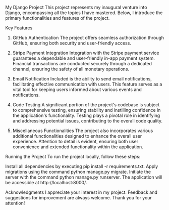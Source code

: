 My Django Project
This project represents my inaugural venture into Django, encompassing all the topics I have mastered. Below, I introduce the primary functionalities and features of the project.

Key Features
1. GitHub Authentication
The project offers seamless authorization through GitHub, ensuring both security and user-friendly access.

2. Stripe Payment Integration
Integration with the Stripe payment service guarantees a dependable and user-friendly in-app payment system. Financial transactions are conducted securely through a dedicated channel, ensuring the safety of all monetary operations.

3. Email Notification
Included is the ability to send email notifications, facilitating effective communication with users. This feature serves as a vital tool for keeping users informed about various events and notifications.

4. Code Testing
A significant portion of the project's codebase is subject to comprehensive testing, ensuring stability and instilling confidence in the application's functionality. Testing plays a pivotal role in identifying and addressing potential issues, contributing to the overall code quality.

5. Miscellaneous Functionalities
The project also incorporates various additional functionalities designed to enhance the overall user experience. Attention to detail is evident, ensuring both user convenience and extended functionality within the application.

Running the Project
To run the project locally, follow these steps:

Install all dependencies by executing pip install -r requirements.txt.
Apply migrations using the command python manage.py migrate.
Initiate the server with the command python manage.py runserver.
The application will be accessible at http://localhost:8000/.

Acknowledgments
I appreciate your interest in my project. Feedback and suggestions for improvement are always welcome. Thank you for your attention!
